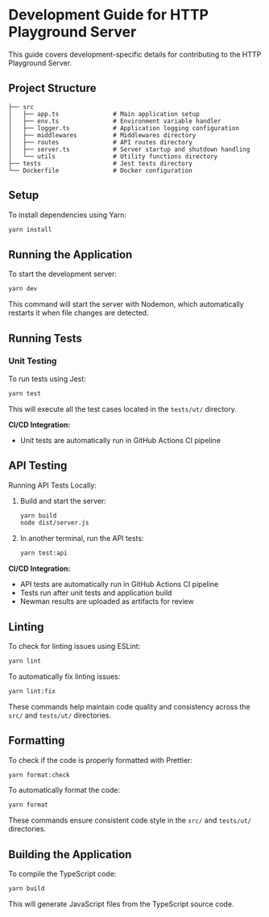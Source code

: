 # Development Guide for HTTP Playground Server

This guide covers development-specific details for contributing to the HTTP Playground Server.

## Project Structure

```
├── src
│   ├── app.ts               # Main application setup
│   ├── env.ts               # Environment variable handler
│   ├── logger.ts            # Application logging configuration
│   ├── middlewares          # Middlewares directory
│   ├── routes               # API routes directory
│   ├── server.ts            # Server startup and shutdown handling
│   └── utils                # Utility functions directory
├── tests                    # Jest tests directory
└── Dockerfile               # Docker configuration
```

## Setup

To install dependencies using Yarn:

```bash
yarn install
```

## Running the Application

To start the development server:

```bash
yarn dev
```

This command will start the server with Nodemon, which automatically restarts it when file changes are detected.

## Running Tests

### Unit Testing

To run tests using Jest:

```bash
yarn test
```

This will execute all the test cases located in the `tests/ut/` directory.

**CI/CD Integration:**
- Unit tests are automatically run in GitHub Actions CI pipeline

## API Testing

Running API Tests Locally:

1. Build and start the server:
   ```bash
   yarn build
   node dist/server.js
   ```

2. In another terminal, run the API tests:
   ```bash
   yarn test:api
   ```

**CI/CD Integration:**
- API tests are automatically run in GitHub Actions CI pipeline
- Tests run after unit tests and application build
- Newman results are uploaded as artifacts for review

## Linting

To check for linting issues using ESLint:

```bash
yarn lint
```

To automatically fix linting issues:

```bash
yarn lint:fix
```

These commands help maintain code quality and consistency across the `src/` and `tests/ut/` directories.

## Formatting

To check if the code is properly formatted with Prettier:

```bash
yarn format:check
```

To automatically format the code:

```bash
yarn format
```

These commands ensure consistent code style in the `src/` and `tests/ut/` directories.

## Building the Application

To compile the TypeScript code:

```bash
yarn build
```

This will generate JavaScript files from the TypeScript source code.
